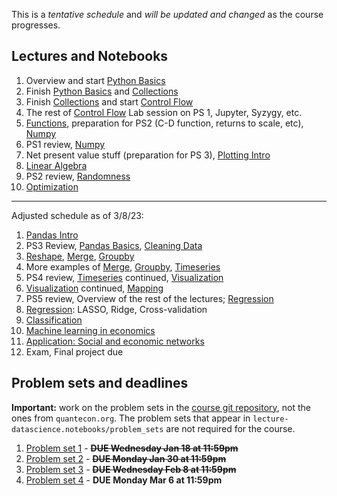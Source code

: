 This is a *tentative schedule* and *will be updated and changed* as the course progresses.

## Lectures and Notebooks
1. Overview and start [Python Basics](https://datascience.quantecon.org/python_fundamentals/basics.html)
2. Finish [Python Basics](https://datascience.quantecon.org/python_fundamentals/basics.html) and [Collections](https://datascience.quantecon.org/python_fundamentals/collections.html)
3. Finish [Collections](https://datascience.quantecon.org/python_fundamentals/collections.html) and start [Control Flow](https://datascience.quantecon.org/python_fundamentals/control_flow.html)
4. The rest of [Control Flow](https://datascience.quantecon.org/python_fundamentals/control_flow.html) Lab session on PS 1, Jupyter, Syzygy, etc. 
5. [Functions](https://datascience.quantecon.org/python_fundamentals/functions.html), preparation for PS2 (C-D function, returns to scale, etc), [Numpy](https://datascience.quantecon.org/scientific/numpy_arrays.html)
6. PS1 review, [Numpy](https://datascience.quantecon.org/scientific/numpy_arrays.html)
7. Net present value stuff (preparation for PS 3), [Plotting Intro](https://datascience.quantecon.org/scientific/plotting.html)
8. [Linear Algebra](https://datascience.quantecon.org/scientific/applied_linalg.html) 
9.  PS2 review, [Randomness](https://datascience.quantecon.org/scientific/randomness.html)
10. [Optimization](https://datascience.quantecon.org/scientific/optimization.html)

_________________________________________________
Adjusted schedule as of 3/8/23:
1. [Pandas Intro](https://datascience.quantecon.org/pandas/intro.html)
2. PS3 Review, [Pandas Basics](https://datascience.quantecon.org/pandas/basics.html), [Cleaning Data](https://datascience.quantecon.org/pandas/data_clean.html)
3. [Reshape](https://datascience.quantecon.org/pandas/reshape.html), [Merge](https://datascience.quantecon.org/pandas/merge.html), [Groupby](https://datascience.quantecon.org/pandas/groupby.html)
4. More examples of [Merge](https://datascience.quantecon.org/pandas/merge.html), [Groupby](https://datascience.quantecon.org/pandas/groupby.html), [Timeseries](https://datascience.quantecon.org/pandas/timeseries.html)
5. PS4 review, [Timeseries](https://datascience.quantecon.org/pandas/timeseries.html) continued, [Visualization](https://datascience.quantecon.org/applications/visualization_rules.html)
6. [Visualization](https://datascience.quantecon.org/applications/visualization_rules.html) continued, [Mapping](https://datascience.quantecon.org/applications/maps.html)
7. PS5 review, Overview of the rest of the lectures; [Regression](https://datascience.quantecon.org/applications/regression.html)
8. [Regression](https://datascience.quantecon.org/applications/regression.html): LASSO, Ridge, Cross-validation
9. [Classification](https://datascience.quantecon.org/applications/regression.html)
10. [Machine learning in economics](https://datascience.quantecon.org/applications/ml_in_economics.html)
11. [Application: Social and economic networks](https://github.com/doctor-phil/analyzing-economic-networks/blob/main/Analyzing_economic_networks.ipynb)
12. Exam, Final project due

## Problem sets and deadlines
**Important:** work on the problem sets in the [course git repository](https://github.com/doctor-phil/ECON323_2023_Spring/tree/master/problem_sets), not the ones from `quantecon.org`. The problem sets that appear in `lecture-datascience.notebooks/problem_sets` are not required for the course.
1. [Problem set 1](https://github.com/doctor-phil/ECON323_2023_Spring/tree/master/problem_sets/problem_set_1.ipynb) - ~~**DUE Wednesday Jan 18 at 11:59pm**~~
2. [Problem set 2](https://github.com/doctor-phil/ECON323_2023_Spring/tree/master/problem_sets/problem_set_2.ipynb) - ~~**DUE Monday Jan 30 at 11:59pm**~~
3. [Problem set 3](https://github.com/doctor-phil/ECON323_2023_Spring/tree/master/problem_sets/problem_set_2.ipynb) - ~~**DUE Wednesday Feb 8 at 11:59pm**~~
4. [Problem set 4](https://github.com/doctor-phil/ECON323_2023_Spring/tree/master/problem_sets/problem_set_4.ipynb) - **DUE Monday Mar 6 at 11:59pm**
